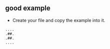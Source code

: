 ## good example

- Create your file and copy the example into it.

```console
....
.##.
.##.
....

```
